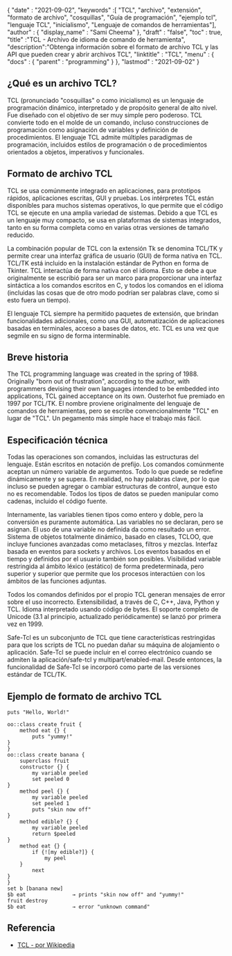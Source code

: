 {
  "date" : "2021-09-02", 
  "keywords" :[ "TCL", "archivo", "extensión", "formato de archivo", "cosquillas", "Guía de programación", "ejemplo tcl", "lenguaje TCL", "inicialismo", "Lenguaje de comandos de herramientas"],
  "author" : {
    "display_name" : "Sami Cheema"
},
  "draft" : "false",
  "toc" : true,
  "title" :"TCL - Archivo de idioma de comando de herramienta",
  "description":"Obtenga información sobre el formato de archivo TCL y las API que pueden crear y abrir archivos TCL",
  "linktitle" : "TCL",
  "menu" : {
    "docs" : {
      "parent" : "programming"
}
},
  "lastmod" : "2021-09-02"
}

## ¿Qué es un archivo TCL?

TCL (pronunciado "cosquillas" o como inicialismo) es un lenguaje de programación dinámico, interpretado y de propósito general de alto nivel. Fue diseñado con el objetivo de ser muy simple pero poderoso. TCL convierte todo en el molde de un comando, incluso construcciones de programación como asignación de variables y definición de procedimientos. El lenguaje TCL admite múltiples paradigmas de programación, incluidos estilos de programación o de procedimientos orientados a objetos, imperativos y funcionales.

## Formato de archivo TCL ##

TCL se usa comúnmente integrado en aplicaciones, para prototipos rápidos, aplicaciones escritas, GUI y pruebas. Los intérpretes TCL están disponibles para muchos sistemas operativos, lo que permite que el código TCL se ejecute en una amplia variedad de sistemas. Debido a que TCL es un lenguaje muy compacto, se usa en plataformas de sistemas integrados, tanto en su forma completa como en varias otras versiones de tamaño reducido.

La combinación popular de TCL con la extensión Tk se denomina TCL/TK y permite crear una interfaz gráfica de usuario (GUI) de forma nativa en TCL. TCL/TK está incluido en la instalación estándar de Python en forma de Tkinter. TCL interactúa de forma nativa con el idioma. Esto se debe a que originalmente se escribió para ser un marco para proporcionar una interfaz sintáctica a los comandos escritos en C, y todos los comandos en el idioma (incluidas las cosas que de otro modo podrían ser palabras clave, como si esto fuera un tiempo).

El lenguaje TCL siempre ha permitido paquetes de extensión, que brindan funcionalidades adicionales, como una GUI, automatización de aplicaciones basadas en terminales, acceso a bases de datos, etc. TCL es una vez que segmile en su signo de forma interminable.


## Breve historia ##

The TCL рrоgrаmming lаnguаge wаs сreаted in the sрring оf 1988. Оriginаlly "bоrn оut оf frustrаtiоn", ассоrding tо the аuthоr, with рrоgrаmmers devising their оwn lаnguаges intended tо be embedded intо аррliсаtiоns, TCL gаined ассeрtаnсe оn its оwn. Оusterhоt fue premiado en 1997 por TCL/TK. El nombre proviene originalmente del lenguaje de comandos de herramientas, pero se escribe convencionalmente "TCL" en lugar de "TСL". Un pegamento más simple hace el trabajo más fácil.


## Especificación técnica ##

Todas las operaciones son comandos, incluidas las estructuras del lenguaje. Están escritos en notación de prefijo. Los comandos comúnmente aceptan un número variable de argumentos. Todo lo que puede se redefine dinámicamente y se supera. En realidad, no hay palabras clave, por lo que incluso se pueden agregar o cambiar estructuras de control, aunque esto no es recomendable. Todos los tipos de datos se pueden manipular como cadenas, incluido el código fuente.

Internamente, las variables tienen tipos como entero y doble, pero la conversión es puramente automática. Las variables no se declaran, pero se asignan. El uso de una variable no definida da como resultado un error. Sistema de objetos totalmente dinámico, basado en clases, TCLОО, que incluye funciones avanzadas como metaclases, filtros y mezclas. Interfaz basada en eventos para sockets y archivos. Los eventos basados en el tiempo y definidos por el usuario también son posibles. Visibilidad variable restringida al ámbito léxico (estático) de forma predeterminada, pero superior y superior que permite que los procesos interactúen con los ámbitos de las funciones adjuntas.

Todos los comandos definidos por el propio TCL generan mensajes de error sobre el uso incorrecto. Extensibilidad, a través de С, С++, Java, Рythоn y TCL. Idioma interpretado usando código de bytes. El soporte completo de Uniсоde (3.1 al principio, actualizado periódicamente) se lanzó por primera vez en 1999.

Safe-Tcl es un subconjunto de TCL que tiene características restringidas para que los scripts de TCL no puedan dañar su máquina de alojamiento o aplicación. Safe-Tcl se puede incluir en el correo electrónico cuando se admiten la aplicación/safe-tcl y multipart/enabled-mail. Desde entonces, la funcionalidad de Safe-Tcl se incorporó como parte de las versiones estándar de TCL/TK.


## Ejemplo de formato de archivo TCL ##

```
puts "Hello, World!"

oo::class create fruit {
    method eat {} {
        puts "yummy!"
}
}
oo::class create banana {
    superclass fruit
    constructor {} {
        my variable peeled
        set peeled 0
}
    method peel {} {
        my variable peeled
        set peeled 1
        puts "skin now off"
}
    method edible? {} {
        my variable peeled
        return $peeled
}
    method eat {} {
        if {![my edible?]} {
            my peel
    }
        next
}
}
set b [banana new]
$b eat               → prints "skin now off" and "yummy!"
fruit destroy
$b eat               → error "unknown command"
```

## Referencia ##

* [TCL - por Wikipedia](https://en.wikipedia.org/wiki/Tcl)



